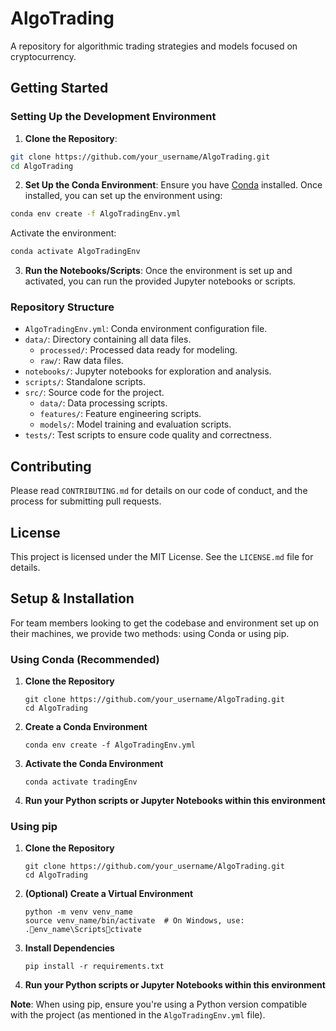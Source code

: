 
# AlgoTrading

A repository for algorithmic trading strategies and models focused on cryptocurrency.

## Getting Started

### Setting Up the Development Environment

1. **Clone the Repository**:
```bash
git clone https://github.com/your_username/AlgoTrading.git
cd AlgoTrading
```

2. **Set Up the Conda Environment**:
Ensure you have [Conda](https://docs.conda.io/projects/conda/en/latest/user-guide/install/index.html) installed. Once installed, you can set up the environment using:
```bash
conda env create -f AlgoTradingEnv.yml
```
Activate the environment:
```bash
conda activate AlgoTradingEnv
```

3. **Run the Notebooks/Scripts**:
Once the environment is set up and activated, you can run the provided Jupyter notebooks or scripts.

### Repository Structure

- `AlgoTradingEnv.yml`: Conda environment configuration file.
- `data/`: Directory containing all data files.
  - `processed/`: Processed data ready for modeling.
  - `raw/`: Raw data files.
- `notebooks/`: Jupyter notebooks for exploration and analysis.
- `scripts/`: Standalone scripts.
- `src/`: Source code for the project.
  - `data/`: Data processing scripts.
  - `features/`: Feature engineering scripts.
  - `models/`: Model training and evaluation scripts.
- `tests/`: Test scripts to ensure code quality and correctness.

## Contributing

Please read `CONTRIBUTING.md` for details on our code of conduct, and the process for submitting pull requests.

## License

This project is licensed under the MIT License. See the `LICENSE.md` file for details.


## Setup & Installation

For team members looking to get the codebase and environment set up on their machines, we provide two methods: using Conda or using pip. 

### Using Conda (Recommended)

1. **Clone the Repository**
    ```
    git clone https://github.com/your_username/AlgoTrading.git
    cd AlgoTrading
    ```

2. **Create a Conda Environment**
    ```
    conda env create -f AlgoTradingEnv.yml
    ```

3. **Activate the Conda Environment**
    ```
    conda activate tradingEnv
    ```

4. **Run your Python scripts or Jupyter Notebooks within this environment**

### Using pip

1. **Clone the Repository**
    ```
    git clone https://github.com/your_username/AlgoTrading.git
    cd AlgoTrading
    ```

2. **(Optional) Create a Virtual Environment**
    ```
    python -m venv venv_name
    source venv_name/bin/activate  # On Windows, use: .env_name\Scriptsctivate
    ```

3. **Install Dependencies**
    ```
    pip install -r requirements.txt
    ```

4. **Run your Python scripts or Jupyter Notebooks within this environment**

**Note**: When using pip, ensure you're using a Python version compatible with the project (as mentioned in the `AlgoTradingEnv.yml` file).

